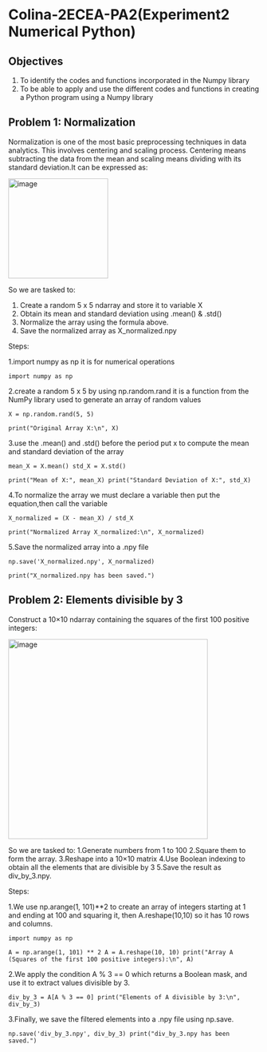 # Colina-2ECEA-PA2(Experiment2 Numerical Python)

## Objectives
1. To identify the codes and functions incorporated in the Numpy library 
2. To be able to apply and use the different codes and functions in creating a Python program using a 
Numpy library 

## Problem 1: Normalization
Normalization is one of the most basic preprocessing techniques in 
data analytics. This involves centering and scaling process. Centering means subtracting the data from the 
mean and scaling means dividing with its standard deviation.It can be expressed as:

<img width="200" height="200" alt="image" src="https://github.com/user-attachments/assets/fb8cbe96-3d00-410b-83ec-3a3f428d9f65" />

So we are tasked to:
1. Create a random 5 x 5 ndarray and store it to variable X
2. Obtain its mean and standard deviation using .mean() & .std()
3. Normalize the array using the formula above.
4. Save the normalized array as X_normalized.npy

Steps:

1.import numpy as np it is for numerical operations

`
import numpy as np
`

2.create a random 5 x 5 by using np.random.rand it is a function from the NumPy library used to generate an array of random values

`
X = np.random.rand(5, 5)
`

`
print("Original Array X:\n", X)
`

3.use the .mean() and .std() before the period put x to compute the mean and standard deviation of the array

`
mean_X = X.mean()
std_X = X.std()
`

`
print("Mean of X:", mean_X)
print("Standard Deviation of X:", std_X)
`

4.To normalize the array we must declare  a variable then put the equation,then call the variable

`
X_normalized = (X - mean_X) / std_X
`

`
print("Normalized Array X_normalized:\n", X_normalized)
`

5.Save the normalized array into a .npy file

`
np.save('X_normalized.npy', X_normalized)
`

`
print("X_normalized.npy has been saved.")
`

## Problem 2: Elements divisible by 3

Construct a 10×10 ndarray containing the squares of the first 100 positive integers:

<img width="400" height="400" alt="image" src="https://github.com/user-attachments/assets/cd0b07ef-03b0-47ec-84c2-22132caa8588" />

So we are tasked to:
1.Generate numbers from 1 to 100
2.Square them to form the array.
3.Reshape into a 10×10 matrix
4.Use Boolean indexing to obtain all the elements that are divisible by 3
5.Save the result as div_by_3.npy.

Steps:

1.We use np.arange(1, 101)**2 to create an array of integers starting at 1 and ending at 100 and squaring it, then A.reshape(10,10) so it has 10 rows and columns.

`
import numpy as np
`

`
A = np.arange(1, 101) ** 2
A = A.reshape(10, 10)
print("Array A (Squares of the first 100 positive integers):\n", A)
`

2.We apply the condition A % 3 == 0 which returns a Boolean mask, and use it to extract values divisible by 3.

`
div_by_3 = A[A % 3 == 0]
print("Elements of A divisible by 3:\n", div_by_3)
`

3.Finally, we save the filtered elements into a .npy file using np.save.

`
np.save('div_by_3.npy', div_by_3)
print("div_by_3.npy has been saved.")
`
